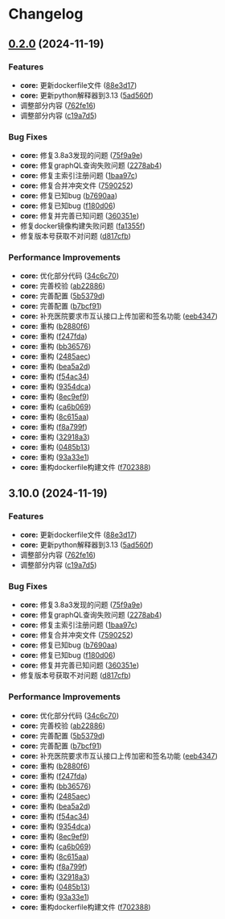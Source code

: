# Changelog

## [0.2.0](https://github.com/liaozhimingandy/django_hip_service/compare/v0.1.0...v0.2.0) (2024-11-19)


### Features

* **core:** 更新dockerfile文件 ([88e3d17](https://github.com/liaozhimingandy/django_hip_service/commit/88e3d170ff6fb4734902280f17d6c77f9d73fbc1))
* **core:** 更新python解释器到3.13 ([5ad560f](https://github.com/liaozhimingandy/django_hip_service/commit/5ad560f89c8eaf7233323be758aed516f5c23fa1))
* 调整部分内容 ([762fe16](https://github.com/liaozhimingandy/django_hip_service/commit/762fe1692e6f925efdfd2c0e5bb040ff4d7212be))
* 调整部分内容 ([c19a7d5](https://github.com/liaozhimingandy/django_hip_service/commit/c19a7d5bfeefc44251c973ee2c08cf9255fa89e0))


### Bug Fixes

* **core:** 修复3.8a3发现的问题 ([75f9a9e](https://github.com/liaozhimingandy/django_hip_service/commit/75f9a9ec9134e5bbf041bbef658b4cc6282c0567))
* **core:** 修复graphQL查询失败问题 ([2278ab4](https://github.com/liaozhimingandy/django_hip_service/commit/2278ab4dfbf4ed230e053ce7dd4c512b4ec0f395))
* **core:** 修复主索引注册问题 ([1baa97c](https://github.com/liaozhimingandy/django_hip_service/commit/1baa97c87f380465d1e842b66f563200f40a3b0a))
* **core:** 修复合并冲突文件 ([7590252](https://github.com/liaozhimingandy/django_hip_service/commit/7590252468583f0947a4eac1e306a0c16dce35ff))
* **core:** 修复已知bug ([b7690aa](https://github.com/liaozhimingandy/django_hip_service/commit/b7690aab45b82b992a9c30ccb6025b7b9f02c2dd))
* **core:** 修复已知bug ([f180d06](https://github.com/liaozhimingandy/django_hip_service/commit/f180d060c54ad81a040ebb5f02ccfd75531b4465))
* **core:** 修复并完善已知问题 ([360351e](https://github.com/liaozhimingandy/django_hip_service/commit/360351e68b2e5adfb3e07c1336edbfaad68e3172))
* 修复docker镜像构建失败问题 ([fa1355f](https://github.com/liaozhimingandy/django_hip_service/commit/fa1355f6d163ea33f77dfa06034101459fa80456))
* 修复版本号获取不对问题 ([d817cfb](https://github.com/liaozhimingandy/django_hip_service/commit/d817cfbab09edde08f5ee94a659781ac1b30efed))


### Performance Improvements

* **core:** 优化部分代码 ([34c6c70](https://github.com/liaozhimingandy/django_hip_service/commit/34c6c706c4ed7ed0371ee17f8fb06782cd73a3ea))
* **core:** 完善校验 ([ab22886](https://github.com/liaozhimingandy/django_hip_service/commit/ab22886b2ec7bdf82c00f7b024df887ad6f7f1d5))
* **core:** 完善配置 ([5b5379d](https://github.com/liaozhimingandy/django_hip_service/commit/5b5379d64fe48269a741d0ef02c4b04822c729a9))
* **core:** 完善配置 ([b7bcf91](https://github.com/liaozhimingandy/django_hip_service/commit/b7bcf91cf7c288762b7a8b7948c47ff6d59c9387))
* **core:** 补充医院要求市互认接口上传加密和签名功能 ([eeb4347](https://github.com/liaozhimingandy/django_hip_service/commit/eeb4347fea32ca1a2cce4aea21b54aabc8524a8f))
* **core:** 重构 ([b2880f6](https://github.com/liaozhimingandy/django_hip_service/commit/b2880f671329676bea13eeb08b2ed07c60f84614))
* **core:** 重构 ([f247fda](https://github.com/liaozhimingandy/django_hip_service/commit/f247fda08bc3061e725a2fd7a0196dcd43bbc885))
* **core:** 重构 ([bb36576](https://github.com/liaozhimingandy/django_hip_service/commit/bb36576dc05bb332238dd3e4004e5b15885ebf35))
* **core:** 重构 ([2485aec](https://github.com/liaozhimingandy/django_hip_service/commit/2485aec0c1ad61512c6441cfb81c3b0845bdfe3b))
* **core:** 重构 ([bea5a2d](https://github.com/liaozhimingandy/django_hip_service/commit/bea5a2dbea50115c0a0d25006b49b982db29ef2e))
* **core:** 重构 ([f54ac34](https://github.com/liaozhimingandy/django_hip_service/commit/f54ac34f1586347c0a29f47d58eb258487fd1dc7))
* **core:** 重构 ([9354dca](https://github.com/liaozhimingandy/django_hip_service/commit/9354dca515bf6a320de67c7f10f075cc6df2d971))
* **core:** 重构 ([8ec9ef9](https://github.com/liaozhimingandy/django_hip_service/commit/8ec9ef9b17c8b7b95dab1b48ccc08ff558192720))
* **core:** 重构 ([ca6b069](https://github.com/liaozhimingandy/django_hip_service/commit/ca6b069dfc706a5300e77907e906561f9c3c1888))
* **core:** 重构 ([8c615aa](https://github.com/liaozhimingandy/django_hip_service/commit/8c615aa0762cbaad5ef99c46957d9991db7185e0))
* **core:** 重构 ([f8a799f](https://github.com/liaozhimingandy/django_hip_service/commit/f8a799f5af1e47b675ccea563917dcfd9e840252))
* **core:** 重构 ([32918a3](https://github.com/liaozhimingandy/django_hip_service/commit/32918a39b687935b3603b5abee4801e592481f83))
* **core:** 重构 ([0485b13](https://github.com/liaozhimingandy/django_hip_service/commit/0485b131eaa23175264914e7a777ce7ad312ef64))
* **core:** 重构 ([93a33e1](https://github.com/liaozhimingandy/django_hip_service/commit/93a33e1900ab881b8ca38fa01dff3aa27ff1bc9a))
* **core:** 重构dockerfile构建文件 ([f702388](https://github.com/liaozhimingandy/django_hip_service/commit/f702388c4584b7877bfb3ac50ddceb80926f7133))

## 3.10.0 (2024-11-19)


### Features

* **core:** 更新dockerfile文件 ([88e3d17](https://github.com/liaozhimingandy/django_hip_service/commit/88e3d170ff6fb4734902280f17d6c77f9d73fbc1))
* **core:** 更新python解释器到3.13 ([5ad560f](https://github.com/liaozhimingandy/django_hip_service/commit/5ad560f89c8eaf7233323be758aed516f5c23fa1))
* 调整部分内容 ([762fe16](https://github.com/liaozhimingandy/django_hip_service/commit/762fe1692e6f925efdfd2c0e5bb040ff4d7212be))
* 调整部分内容 ([c19a7d5](https://github.com/liaozhimingandy/django_hip_service/commit/c19a7d5bfeefc44251c973ee2c08cf9255fa89e0))


### Bug Fixes

* **core:** 修复3.8a3发现的问题 ([75f9a9e](https://github.com/liaozhimingandy/django_hip_service/commit/75f9a9ec9134e5bbf041bbef658b4cc6282c0567))
* **core:** 修复graphQL查询失败问题 ([2278ab4](https://github.com/liaozhimingandy/django_hip_service/commit/2278ab4dfbf4ed230e053ce7dd4c512b4ec0f395))
* **core:** 修复主索引注册问题 ([1baa97c](https://github.com/liaozhimingandy/django_hip_service/commit/1baa97c87f380465d1e842b66f563200f40a3b0a))
* **core:** 修复合并冲突文件 ([7590252](https://github.com/liaozhimingandy/django_hip_service/commit/7590252468583f0947a4eac1e306a0c16dce35ff))
* **core:** 修复已知bug ([b7690aa](https://github.com/liaozhimingandy/django_hip_service/commit/b7690aab45b82b992a9c30ccb6025b7b9f02c2dd))
* **core:** 修复已知bug ([f180d06](https://github.com/liaozhimingandy/django_hip_service/commit/f180d060c54ad81a040ebb5f02ccfd75531b4465))
* **core:** 修复并完善已知问题 ([360351e](https://github.com/liaozhimingandy/django_hip_service/commit/360351e68b2e5adfb3e07c1336edbfaad68e3172))
* 修复版本号获取不对问题 ([d817cfb](https://github.com/liaozhimingandy/django_hip_service/commit/d817cfbab09edde08f5ee94a659781ac1b30efed))


### Performance Improvements

* **core:** 优化部分代码 ([34c6c70](https://github.com/liaozhimingandy/django_hip_service/commit/34c6c706c4ed7ed0371ee17f8fb06782cd73a3ea))
* **core:** 完善校验 ([ab22886](https://github.com/liaozhimingandy/django_hip_service/commit/ab22886b2ec7bdf82c00f7b024df887ad6f7f1d5))
* **core:** 完善配置 ([5b5379d](https://github.com/liaozhimingandy/django_hip_service/commit/5b5379d64fe48269a741d0ef02c4b04822c729a9))
* **core:** 完善配置 ([b7bcf91](https://github.com/liaozhimingandy/django_hip_service/commit/b7bcf91cf7c288762b7a8b7948c47ff6d59c9387))
* **core:** 补充医院要求市互认接口上传加密和签名功能 ([eeb4347](https://github.com/liaozhimingandy/django_hip_service/commit/eeb4347fea32ca1a2cce4aea21b54aabc8524a8f))
* **core:** 重构 ([b2880f6](https://github.com/liaozhimingandy/django_hip_service/commit/b2880f671329676bea13eeb08b2ed07c60f84614))
* **core:** 重构 ([f247fda](https://github.com/liaozhimingandy/django_hip_service/commit/f247fda08bc3061e725a2fd7a0196dcd43bbc885))
* **core:** 重构 ([bb36576](https://github.com/liaozhimingandy/django_hip_service/commit/bb36576dc05bb332238dd3e4004e5b15885ebf35))
* **core:** 重构 ([2485aec](https://github.com/liaozhimingandy/django_hip_service/commit/2485aec0c1ad61512c6441cfb81c3b0845bdfe3b))
* **core:** 重构 ([bea5a2d](https://github.com/liaozhimingandy/django_hip_service/commit/bea5a2dbea50115c0a0d25006b49b982db29ef2e))
* **core:** 重构 ([f54ac34](https://github.com/liaozhimingandy/django_hip_service/commit/f54ac34f1586347c0a29f47d58eb258487fd1dc7))
* **core:** 重构 ([9354dca](https://github.com/liaozhimingandy/django_hip_service/commit/9354dca515bf6a320de67c7f10f075cc6df2d971))
* **core:** 重构 ([8ec9ef9](https://github.com/liaozhimingandy/django_hip_service/commit/8ec9ef9b17c8b7b95dab1b48ccc08ff558192720))
* **core:** 重构 ([ca6b069](https://github.com/liaozhimingandy/django_hip_service/commit/ca6b069dfc706a5300e77907e906561f9c3c1888))
* **core:** 重构 ([8c615aa](https://github.com/liaozhimingandy/django_hip_service/commit/8c615aa0762cbaad5ef99c46957d9991db7185e0))
* **core:** 重构 ([f8a799f](https://github.com/liaozhimingandy/django_hip_service/commit/f8a799f5af1e47b675ccea563917dcfd9e840252))
* **core:** 重构 ([32918a3](https://github.com/liaozhimingandy/django_hip_service/commit/32918a39b687935b3603b5abee4801e592481f83))
* **core:** 重构 ([0485b13](https://github.com/liaozhimingandy/django_hip_service/commit/0485b131eaa23175264914e7a777ce7ad312ef64))
* **core:** 重构 ([93a33e1](https://github.com/liaozhimingandy/django_hip_service/commit/93a33e1900ab881b8ca38fa01dff3aa27ff1bc9a))
* **core:** 重构dockerfile构建文件 ([f702388](https://github.com/liaozhimingandy/django_hip_service/commit/f702388c4584b7877bfb3ac50ddceb80926f7133))
